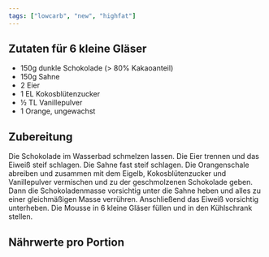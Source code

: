 ```yaml
---
tags: ["lowcarb", "new", "highfat"]
---
```


## Zutaten für 6 kleine Gläser
- 150g      dunkle Schokolade (> 80% Kakaoanteil)
- 150g      Sahne
- 2         Eier
- 1 EL      Kokosblütenzucker
- ½ TL      Vanillepulver
- 1         Orange, ungewachst

## Zubereitung
Die Schokolade im Wasserbad schmelzen lassen. Die Eier trennen und das Eiweiß steif schlagen.
Die Sahne fast steif schlagen. Die Orangenschale abreiben und zusammen mit dem Eigelb, Kokosblütenzucker und Vanillepulver vermischen und zu der geschmolzenen Schokolade geben.
Dann die Schokoladenmasse vorsichtig unter die Sahne heben und alles zu einer gleichmäßigen Masse verrühren. Anschließend das Eiweiß vorsichtig unterheben. Die Mousse in 6 kleine Gläser füllen und in den Kühlschrank stellen.

## Nährwerte pro Portion
